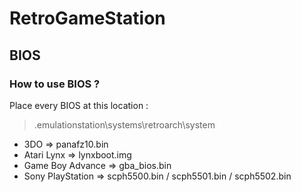 # RetroGameStation
## BIOS
<p></p>

### How to use BIOS ? 
<p>Place every BIOS at this location :</p>

> \.emulationstation\systems\retroarch\system

- 3DO => panafz10.bin
- Atari Lynx => lynxboot.img
- Game Boy Advance => gba_bios.bin
- Sony PlayStation => scph5500.bin / scph5501.bin / scph5502.bin